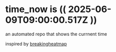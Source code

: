 # time_now is (( 2025-06-09T09:00:00.517Z ))

an automated repo that shows the currnent time

inspired by [breakingheatmap](https://github.com/breakingheatmap/breakingheatmap)